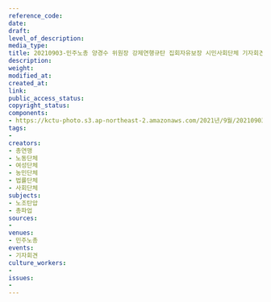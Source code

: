 ```yaml
---
reference_code: 
date: 
draft: 
level_of_description: 
media_type: 
title: 20210903-민주노총 양경수 위원장 강제연행규탄 집회자유보장 시민사회단체 기자회견
description: 
weight: 
modified_at: 
created_at: 
link: 
public_access_status: 
copyright_status: 
components:
- https://kctu-photo.s3.ap-northeast-2.amazonaws.com/2021년/9월/20210903-민주노총+양경수+위원장+강제연행규탄+집회자유보장+시민사회단체+기자회견/_1D21522.jpg
tags:
- 
creators:
- 총연맹
- 노동단체
- 여성단체
- 농민단체
- 법률단체
- 사회단체
subjects:
- 노조탄압
- 총파업
sources:
- 
venues:
- 민주노총
events:
- 기자회견
culture_workers:
- 
issues:
- 
---
```

